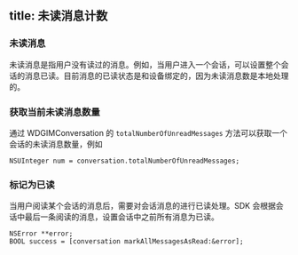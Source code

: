 title: 未读消息计数
---


### 未读消息

未读消息是指用户没有读过的消息。例如，当用户进入一个会话，可以设置整个会话的消息已读。目前消息的已读状态是和设备绑定的，因为未读消息数是本地处理的。

### 获取当前未读消息数量

通过 WDGIMConversation 的 `totalNumberOfUnreadMessages` 方法可以获取一个会话的未读消息数量，例如

```objc
NSUInteger num = conversation.totalNumberOfUnreadMessages;
```
 
### 标记为已读

当用户阅读某个会话的消息后，需要对会话消息的进行已读处理。SDK 会根据会话中最后一条阅读的消息，设置会话中之前所有消息为已读。
	
```objc
NSError **error;
BOOL success = [conversation markAllMessagesAsRead:&error];
```